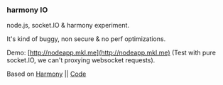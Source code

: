 ###  harmony IO

node.js, socket.IO & harmony experiment.

It's kind of buggy, non secure & no perf optimizations. 
    	
Demo: [http://nodeapp.mkl.me](http://nodeapp.mkl.me) (Test with pure socket.IO, we can't proxying websocket requests).

Based on [Harmony](http://mrdoob.com/projects/harmony/) || [Code](https://github.com/mrdoob/harmony) 
